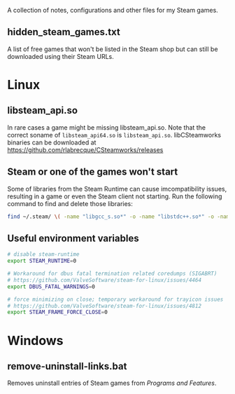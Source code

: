 A collection of notes, configurations and other files for my Steam games.


hidden_steam_games.txt
----------------------
A list of free games that won't be listed in the Steam shop but can still be downloaded
using their Steam URLs.


Linux
=====

libsteam_api.so
---------------
In rare cases a game might be missing libsteam_api.so.
Note that the correct soname of `libsteam_api64.so` is `libsteam_api.so`.
libCSteamworks binaries can be downloaded at https://github.com/rlabrecque/CSteamworks/releases

Steam or one of the games won't start
-------------------------------------
Some of libraries from the Steam Runtime can cause imcompatibility issues, resulting in a game or even the Steam client not starting.
Run the following command to find and delete those libraries:
``` sh
find ~/.steam/ \( -name "libgcc_s.so*" -o -name "libstdc++.so*" -o -name "libxcb.so*" -o -name "libgpg-error.so*" \) -print -delete
```

Useful environment variables
----------------------------
``` sh
# disable steam-runtime
export STEAM_RUNTIME=0

# Workaround for dbus fatal termination related coredumps (SIGABRT)
# https://github.com/ValveSoftware/steam-for-linux/issues/4464
export DBUS_FATAL_WARNINGS=0

# force minimizing on close; temporary workaround for trayicon issues
# https://github.com/ValveSoftware/steam-for-linux/issues/4812
export STEAM_FRAME_FORCE_CLOSE=0
```


Windows
=======

remove-uninstall-links.bat
--------------------------
Removes uninstall entries of Steam games from _Programs and Features_.

